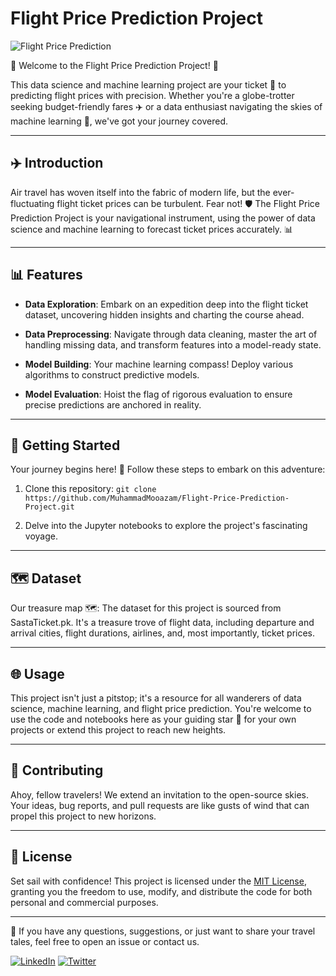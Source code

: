 # Flight Price Prediction Project

![Flight Price Prediction](https://cdn3.f-cdn.com//files/download/146138312/flights.jpg?fit=crop)

🌟 Welcome to the Flight Price Prediction Project! 🌟

This data science and machine learning project are your ticket 🎫 to predicting flight prices with precision. Whether you're a globe-trotter seeking budget-friendly fares ✈️ or a data enthusiast navigating the skies of machine learning 🚀, we've got your journey covered.

---

## ✈️ Introduction

Air travel has woven itself into the fabric of modern life, but the ever-fluctuating flight ticket prices can be turbulent. Fear not! 🛡️ The Flight Price Prediction Project is your navigational instrument, using the power of data science and machine learning to forecast ticket prices accurately. 📊

---

## 📊 Features

- **Data Exploration**: Embark on an expedition deep into the flight ticket dataset, uncovering hidden insights and charting the course ahead.

- **Data Preprocessing**: Navigate through data cleaning, master the art of handling missing data, and transform features into a model-ready state.

- **Model Building**: Your machine learning compass! Deploy various algorithms to construct predictive models.

- **Model Evaluation**: Hoist the flag of rigorous evaluation to ensure precise predictions are anchored in reality.

---

## 🚀 Getting Started

Your journey begins here! 🌄 Follow these steps to embark on this adventure:

1. Clone this repository: `git clone https://github.com/MuhammadMooazam/Flight-Price-Prediction-Project.git`

2. Delve into the Jupyter notebooks to explore the project's fascinating voyage.

---

## 🗺️ Dataset

Our treasure map 🗺️: The dataset for this project is sourced from SastaTicket.pk. It's a treasure trove of flight data, including departure and arrival cities, flight durations, airlines, and, most importantly, ticket prices.

---

## 🌐 Usage

This project isn't just a pitstop; it's a resource for all wanderers of data science, machine learning, and flight price prediction. You're welcome to use the code and notebooks here as your guiding star 🌟 for your own projects or extend this project to reach new heights.

---

## 🙌 Contributing

Ahoy, fellow travelers! We extend an invitation to the open-source skies. Your ideas, bug reports, and pull requests are like gusts of wind that can propel this project to new horizons.

---

## 📜 License

Set sail with confidence! This project is licensed under the [MIT License](LICENSE), granting you the freedom to use, modify, and distribute the code for both personal and commercial purposes.

---

🚢 If you have any questions, suggestions, or just want to share your travel tales, feel free to open an issue or contact us.

[![LinkedIn](https://img.shields.io/badge/LinkedIn-Connect-blue)](https://www.linkedin.com/in/mooazam/)
[![Twitter](https://img.shields.io/badge/Twitter-Follow-blue)](https://twitter.com/SMMooazam)
